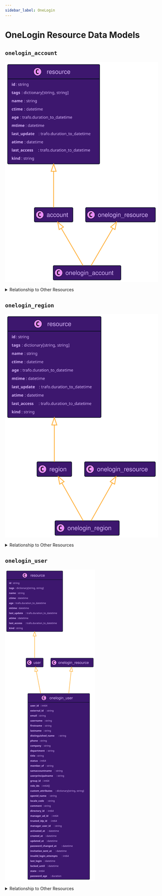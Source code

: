 ```yaml
---
sidebar_label: OneLogin
---
```


# OneLogin Resource Data Models

## `onelogin_account`

![Diagram of onelogin_account data model](./img/onelogin_account.svg)

<details>
<summary>Relationship to Other Resources</summary>
<div>

![Diagram of onelogin_account relationship to other resources](./img/onelogin_account_relationships.svg)

</div>
</details>

## `onelogin_region`

![Diagram of onelogin_region data model](./img/onelogin_region.svg)

<details>
<summary>Relationship to Other Resources</summary>
<div>

![Diagram of onelogin_region relationship to other resources](./img/onelogin_region_relationships.svg)

</div>
</details>

## `onelogin_user`

![Diagram of onelogin_user data model](./img/onelogin_user.svg)

<details>
<summary>Relationship to Other Resources</summary>
<div>

![Diagram of onelogin_user relationship to other resources](./img/onelogin_user_relationships.svg)

</div>
</details>
